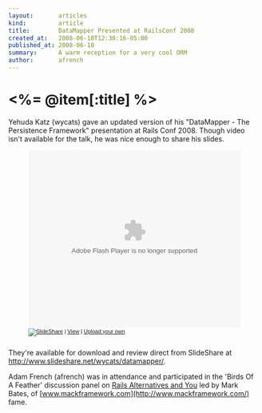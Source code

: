 ```yaml
---
layout:       articles
kind:         article
title:        DataMapper Presented at RailsConf 2008
created_at:   2008-06-10T12:30:16-05:00
published_at: 2008-06-10
summary:      A warm reception for a very cool ORM
author:       afrench
---
```


<%= @item[:title] %>
================

Yehuda Katz (wycats) gave an updated version of his "DataMapper - The
Persistence Framework" presentation at Rails Conf 2008. Though video isn't
available for the talk, he was nice enough to share his slides.

<div style="width:425px;text-align:left; margin:0 auto;" id="__ss_445593"><object style="margin:0px" width="425" height="355"><param name="movie" value="http://static.slideshare.net/swf/ssplayer2.swf?doc=datamapper-1212540345128334-9"/><param name="allowFullScreen" value="true"/><param name="allowScriptAccess" value="always"/><embed src="http://static.slideshare.net/swf/ssplayer2.swf?doc=datamapper-1212540345128334-9" type="application/x-shockwave-flash" allowscriptaccess="always" allowfullscreen="true" width="425" height="355"></embed></object><div style="font-size:11px;font-family:tahoma,arial;height:26px;padding-top:2px;"><a href="http://www.slideshare.net/?src=embed"><img src="http://static.slideshare.net/swf/logo_embd.png" style="border:0px none;margin-bottom:-5px" alt="SlideShare"/></a> | <a href="http://www.slideshare.net/wycats/datamapper?src=embed" title="View DataMapper on SlideShare">View</a> | <a href="http://www.slideshare.net/upload?src=embed">Upload your own</a></div></div>

They're available for download and review direct from SlideShare at
<http://www.slideshare.net/wycats/datamapper/>.

Adam French (afrench) was in attendance and participated in the 'Birds Of A
Feather' discussion panel on [Rails Alternatives and You](http://en.oreilly.com/rails2008/public/schedule/detail/4426) led by Mark
Bates, of [www.mackframework.com](http://www.mackframework.com/) fame.
